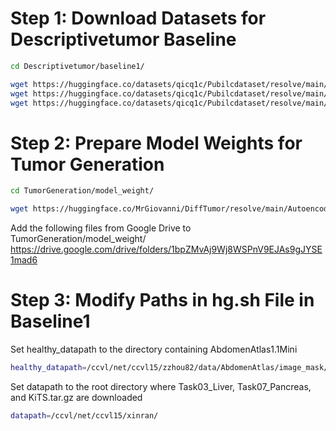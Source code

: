 # Step 1: Download Datasets for Descriptivetumor Baseline
```bash
cd Descriptivetumor/baseline1/
```
```bash
wget https://huggingface.co/datasets/qicq1c/Pubilcdataset/resolve/main/10_Decathlon/Task03_Liver.tar.gz?download=true # Task03_Liver.tar.gz (28.7 GB)
wget https://huggingface.co/datasets/qicq1c/Pubilcdataset/resolve/main/10_Decathlon/Task07_Pancreas.tar.gz?download=true # Task07_Pancreas.tar.gz (28.7 GB)
wget https://huggingface.co/datasets/qicq1c/Pubilcdataset/resolve/main/05_KiTS.tar.gz # KiTS.tar.gz (28 GB)
```
# Step 2: Prepare Model Weights for Tumor Generation
```bash
cd TumorGeneration/model_weight/

wget https://huggingface.co/MrGiovanni/DiffTumor/resolve/main/AutoencoderModel/AutoencoderModel.ckpt
```
Add the following files from Google Drive to TumorGeneration/model_weight/
https://drive.google.com/drive/folders/1bpZMvAj9Wj8WSPnV9EJAs9gJYSE1mad6

# Step 3: Modify Paths in hg.sh File in Baseline1
Set healthy_datapath to the directory containing AbdomenAtlas1.1Mini
```bash
healthy_datapath=/ccvl/net/ccvl15/zzhou82/data/AbdomenAtlas/image_mask/AbdomenAtlas1.1Mini/AbdomenAtlas1.1Mini/
```
Set datapath to the root directory where Task03_Liver, Task07_Pancreas, and KiTS.tar.gz are downloaded
```bash
datapath=/ccvl/net/ccvl15/xinran/
```

